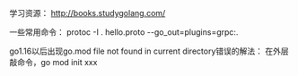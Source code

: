 学习资源：
http://books.studygolang.com/



一些常用命令：
protoc -I . hello.proto --go_out=plugins=grpc:.


go1.16以后出现go.mod file not found in current directory错误的解法：
在外层敲命令，go mod init xxx


